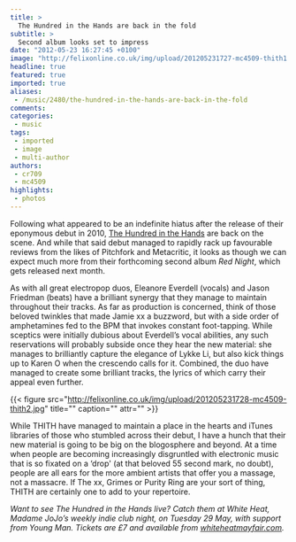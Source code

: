 ```yaml
---
title: >
  The Hundred in the Hands are back in the fold
subtitle: >
  Second album looks set to impress
date: "2012-05-23 16:27:45 +0100"
image: "http://felixonline.co.uk/img/upload/201205231727-mc4509-thith1.jpg"
headline: true
featured: true
imported: true
aliases:
 - /music/2480/the-hundred-in-the-hands-are-back-in-the-fold
comments:
categories:
 - music
tags:
 - imported
 - image
 - multi-author
authors:
 - cr709
 - mc4509
highlights:
 - photos
---
```


Following what appeared to be an indefinite hiatus after the release of their eponymous debut in 2010, [The Hundred in the Hands](http://www.myspace.com/thehundredinthehands) are back on the scene. And while that said debut managed to rapidly rack up favourable reviews from the likes of Pitchfork and Metacritic, it looks as though we can expect much more from their forthcoming second album _Red Night_, which gets released next month.

As with all great electropop duos, Eleanore Everdell (vocals) and Jason Friedman (beats) have a brilliant synergy that they manage to maintain throughout their tracks. As far as production is concerned, think of those beloved twinkles that made Jamie xx a buzzword, but with a side order of amphetamines fed to the BPM that invokes constant foot-tapping. While sceptics were initially dubious about Everdell’s vocal abilities, any such reservations will probably subside once they hear the new material: she manages to brilliantly capture the elegance of Lykke Li, but also kick things up to Karen O when the crescendo calls for it. Combined, the duo have managed to create some brilliant tracks, the lyrics of which carry their appeal even further.

{{< figure src="http://felixonline.co.uk/img/upload/201205231728-mc4509-thith2.jpg" title="" caption="" attr="" >}}

While THITH have managed to maintain a place in the hearts and iTunes libraries of those who stumbled across their debut, I have a hunch that their new material is going to be big on the blogosphere and beyond. At a time when people are becoming increasingly disgruntled with electronic music that is so fixated on a ‘drop' (at that beloved 55 second mark, no doubt), people are all ears for the more ambient artists that offer you a massage, not a massacre. If The xx, Grimes or Purity Ring are your sort of thing, THITH are certainly one to add to your repertoire.

_Want to see The Hundred in the Hands live? Catch them at White Heat, Madame JoJo’s weekly indie club night, on Tuesday 29 May, with support from Young Man. Tickets are £7 and available from [whiteheatmayfair.com](http://whiteheatmayfair.com)._
